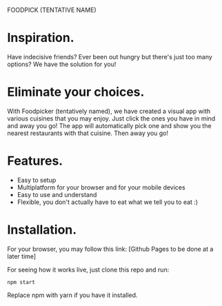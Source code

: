 FOODPICK (TENTATIVE NAME)

# Inspiration.

Have indecisive friends? Ever been out hungry but there's just too many options? We have the solution for you! 

# Eliminate your choices.

With Foodpicker (tentatively named), we have created a visual app with various cuisines that you may enjoy. Just click the ones you have in mind and away you go! The app will automatically pick one and show you the nearest restaurants with that cuisine. Then away you go!

# Features.

- Easy to setup
- Multiplatform for your browser and for your mobile devices
- Easy to use and understand
- Flexible, you don't actually have to eat what we tell you to eat :)

# Installation.

For your browser, you may follow this link: [Github Pages to be done at a later time]

For seeing how it works live, just clone this repo and run:

```shell
npm start 
``` 

Replace npm with yarn if you have it installed. 